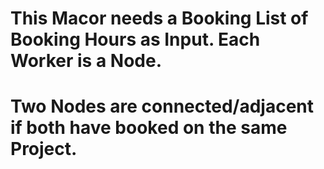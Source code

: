 # This Macor needs a Booking List of Booking Hours as Input. Each Worker is a Node. 
# Two Nodes are connected/adjacent if both have booked on the same Project.


